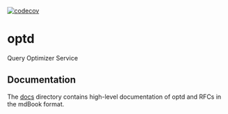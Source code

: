 [![codecov](https://codecov.io/gh/cmu-db/optd/graph/badge.svg?token=FYM7I3R3GZ)](https://codecov.io/gh/cmu-db/optd)

# optd

Query Optimizer Service

## Documentation

The [docs](docs/) directory contains high-level documentation of optd and RFCs in the mdBook format.
